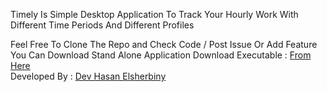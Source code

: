 Timely Is Simple Desktop Application To Track Your Hourly Work With Different Time Periods And Different Profiles

Feel Free To Clone The Repo and Check Code / Post Issue Or Add Feature
You Can Download Stand Alone Application Download Executable : <a href="https://hassanelsherbiny.github.io/Projects/Timely.zip" target='_blacnk'>From Here </a>
<br>Developed By : <a href="https://hassanelsherbiny.github.io/" target='_blacnk'>Dev Hasan Elsherbiny</a>

